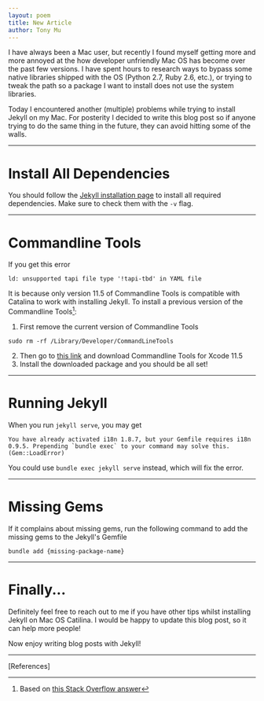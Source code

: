 ```yaml
---
layout: poem
title: New Article
author: Tony Mu
---
```


I have always been a Mac user, but recently I found myself getting more and more annoyed at the how developer unfriendly Mac OS has become over the past few versions. I have spent hours to research ways to bypass some native libraries shipped with the OS (Python 2.7, Ruby 2.6, etc.), or trying to tweak the path so a package I want to install does not use the system libraries.

Today I encountered another (multiple) problems while trying to install Jekyll on my Mac. For posterity I decided to write this blog post so if anyone trying to do the same thing in the future, they can avoid hitting some of the walls.

---

# Install All Dependencies
You should follow the [Jekyll installation page](https://jekyllrb.com/docs/installation/) to install all required dependencies. Make sure to check them with the `-v` flag.

---

# Commandline Tools
If you get this error

~~~
ld: unsupported tapi file type '!tapi-tbd' in YAML file
~~~

It is because only version 11.5 of Commandline Tools is compatible with Catalina to work with installing Jekyll. To install a previous version of the Commandline Tools[^fn1]:

1. First remove the current version of Commandline Tools
~~~
sudo rm -rf /Library/Developer/CommandLineTools
~~~
2. Then go to [this link](https://developer.apple.com/download/more/) and download Commandline Tools for Xcode 11.5
3. Install the downloaded package and you should be all set!

---

# Running Jekyll
When you run `jekyll serve`, you may get

~~~
You have already activated i18n 1.8.7, but your Gemfile requires i18n 0.9.5. Prepending `bundle exec` to your command may solve this. (Gem::LoadError)
~~~

You could use `bundle exec jekyll serve` instead, which will fix the error.

---

# Missing Gems
If it complains about missing gems, run the following command to add the missing gems to the Jekyll's Gemfile

~~~
bundle add {missing-package-name}
~~~

---

# Finally...
Definitely feel free to reach out to me if you have other tips whilst installing Jekyll on Mac OS Catilina. I would be happy to update this blog post, so it can help more people!

Now enjoy writing blog posts with Jekyll!

---

[References]

[^fn1]: Based on [this Stack Overflow answer](https://stackoverflow.com/a/65518087/3777544)

